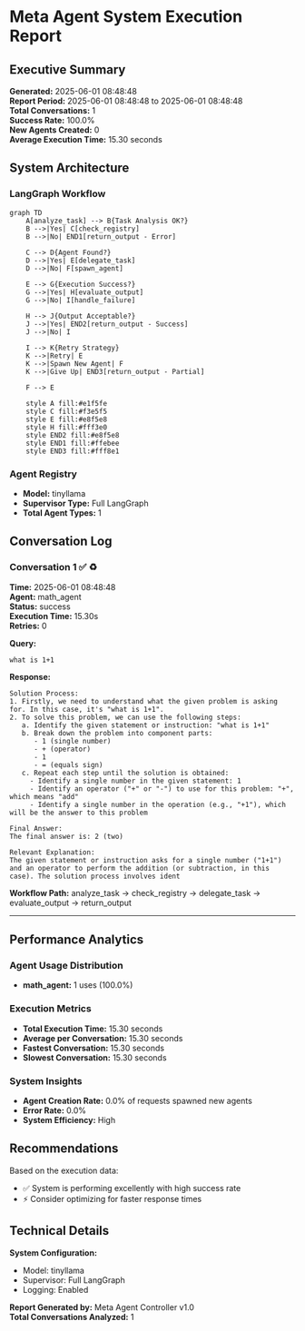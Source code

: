 # Meta Agent System Execution Report

## Executive Summary
**Generated:** 2025-06-01 08:48:48  
**Report Period:** 2025-06-01 08:48:48 to 2025-06-01 08:48:48  
**Total Conversations:** 1  
**Success Rate:** 100.0%  
**New Agents Created:** 0  
**Average Execution Time:** 15.30 seconds  

## System Architecture

### LangGraph Workflow
```mermaid
graph TD
    A[analyze_task] --> B{Task Analysis OK?}
    B -->|Yes| C[check_registry]
    B -->|No| END1[return_output - Error]
    
    C --> D{Agent Found?}
    D -->|Yes| E[delegate_task]
    D -->|No| F[spawn_agent]
    
    E --> G{Execution Success?}
    G -->|Yes| H[evaluate_output]
    G -->|No| I[handle_failure]
    
    H --> J{Output Acceptable?}
    J -->|Yes| END2[return_output - Success]
    J -->|No| I
    
    I --> K{Retry Strategy}
    K -->|Retry| E
    K -->|Spawn New Agent| F
    K -->|Give Up| END3[return_output - Partial]
    
    F --> E
    
    style A fill:#e1f5fe
    style C fill:#f3e5f5
    style E fill:#e8f5e8
    style H fill:#fff3e0
    style END2 fill:#e8f5e8
    style END1 fill:#ffebee
    style END3 fill:#fff8e1
```

### Agent Registry
- **Model:** tinyllama
- **Supervisor Type:** Full LangGraph
- **Total Agent Types:** 1

## Conversation Log

### Conversation 1 ✅ ♻️
**Time:** 2025-06-01 08:48:48  
**Agent:** math_agent  
**Status:** success  
**Execution Time:** 15.30s  
**Retries:** 0  

**Query:**
```
what is 1+1
```

**Response:**
```
Solution Process:
1. Firstly, we need to understand what the given problem is asking for. In this case, it's "what is 1+1".
2. To solve this problem, we can use the following steps:
   a. Identify the given statement or instruction: "what is 1+1"
   b. Break down the problem into component parts:
      - 1 (single number)
      - + (operator)
      - 1
      - = (equals sign)
   c. Repeat each step until the solution is obtained:
     - Identify a single number in the given statement: 1
     - Identify an operator ("+" or "-") to use for this problem: "+", which means "add"
     - Identify a single number in the operation (e.g., "+1"), which will be the answer to this problem

Final Answer:
The final answer is: 2 (two)

Relevant Explanation:
The given statement or instruction asks for a single number ("1+1") and an operator to perform the addition (or subtraction, in this case). The solution process involves ident
```

**Workflow Path:** analyze_task → check_registry → delegate_task → evaluate_output → return_output

---

## Performance Analytics

### Agent Usage Distribution
- **math_agent:** 1 uses (100.0%)

### Execution Metrics
- **Total Execution Time:** 15.30 seconds
- **Average per Conversation:** 15.30 seconds
- **Fastest Conversation:** 15.30 seconds
- **Slowest Conversation:** 15.30 seconds

### System Insights
- **Agent Creation Rate:** 0.0% of requests spawned new agents
- **Error Rate:** 0.0%
- **System Efficiency:** High

## Recommendations

Based on the execution data:

- ✅ System is performing excellently with high success rate
- ⚡ Consider optimizing for faster response times

## Technical Details

**System Configuration:**
- Model: tinyllama
- Supervisor: Full LangGraph
- Logging: Enabled

**Report Generated by:** Meta Agent Controller v1.0  
**Total Conversations Analyzed:** 1
